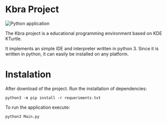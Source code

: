 Kbra Project
============

![Python application](https://github.com/guilherme-fafic/Kbra/workflows/Python%20application/badge.svg)

The Kbra project is a educational programming environment based on KDE KTurtle.

It implements an simple IDE and interpreter written in python 3. Since it is written in python, it can easily be installed on any platform.

# Instalation


After download of the project. Run the installation of dependencies:

``` python3 -m pip install -r requeriments.txt ```

To run the application execute:

``` python3 Main.py ```
